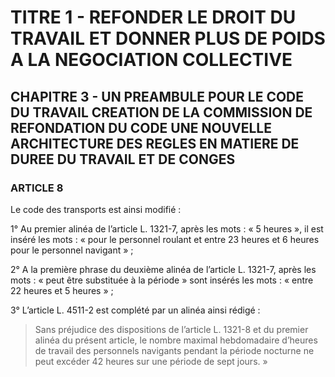 # TITRE 1 - REFONDER LE DROIT DU TRAVAIL ET DONNER PLUS DE POIDS A LA NEGOCIATION COLLECTIVE 

## CHAPITRE 3 - UN PREAMBULE POUR LE CODE DU TRAVAIL CREATION DE LA COMMISSION DE REFONDATION DU CODE UNE NOUVELLE ARCHITECTURE DES REGLES EN MATIERE DE DUREE DU TRAVAIL ET DE CONGES  

### ARTICLE 8

Le code des transports est ainsi modifié :

1° Au premier alinéa de l’article L. 1321-7, après les mots : « 5 heures », il est inséré les
mots : « pour le personnel roulant et entre 23 heures et 6 heures pour le personnel navigant » ;

2° A la première phrase du deuxième alinéa de l’article L. 1321-7, après les mots : « peut
être substituée à la période » sont insérés les mots : « entre 22 heures et 5 heures » ;

3° L’article L. 4511-2 est complété par un alinéa ainsi rédigé :

> Sans préjudice des dispositions de l’article L. 1321-8 et du premier alinéa du présent
article, le nombre maximal hebdomadaire d’heures de travail des personnels navigants pendant la
période nocturne ne peut excéder 42 heures sur une période de sept jours. »
